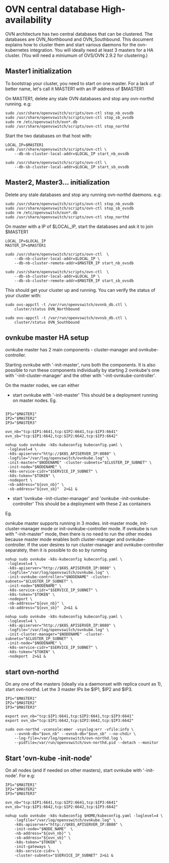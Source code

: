# OVN central database High-availability

OVN architecture has two central databases that can be clustered.
The databases are OVN_Northbound and OVN_Southbound.  This document
explains how to cluster them and start various daemons for the
ovn-kubernetes integration.  You will ideally need at least 3 masters
for a HA cluster. (You will need a miniumum of OVS/OVN 2.9.2
for clustering.)

## Master1 initialization

To bootstrap your cluster, you need to start on one master.
For a lack of better name, let's call it MASTER1 with an IP
address of $MASTER1

On MASTER1, delete any stale OVN databases and stop any
ovn-northd running. e.g:

```
sudo /usr/share/openvswitch/scripts/ovn-ctl stop_nb_ovsdb
sudo /usr/share/openvswitch/scripts/ovn-ctl stop_sb_ovsdb
sudo rm /etc/openvswitch/ovn*.db
sudo /usr/share/openvswitch/scripts/ovn-ctl stop_northd
```

Start the two databases on that host with:

```
LOCAL_IP=$MASTER1
sudo /usr/share/openvswitch/scripts/ovn-ctl \
    --db-nb-cluster-local-addr=$LOCAL_IP start_nb_ovsdb

sudo /usr/share/openvswitch/scripts/ovn-ctl \
    --db-sb-cluster-local-addr=$LOCAL_IP start_sb_ovsdb
```


## Master2, Master3... initialization

Delete any stale databases and stop any running ovn-northd
daemons. e.g:

```
sudo /usr/share/openvswitch/scripts/ovn-ctl stop_nb_ovsdb
sudo /usr/share/openvswitch/scripts/ovn-ctl stop_sb_ovsdb
sudo rm /etc/openvswitch/ovn*.db
sudo /usr/share/openvswitch/scripts/ovn-ctl stop_northd
```

On master with a IP of $LOCAL_IP, start the databases and ask it to
join $MASTER1

```
LOCAL_IP=$LOCAL_IP
MASTER_IP=$MASTER1

sudo /usr/share/openvswitch/scripts/ovn-ctl  \
    --db-nb-cluster-local-addr=$LOCAL_IP \
    --db-nb-cluster-remote-addr=$MASTER_IP start_nb_ovsdb

sudo /usr/share/openvswitch/scripts/ovn-ctl  \
    --db-sb-cluster-local-addr=$LOCAL_IP \
    --db-sb-cluster-remote-addr=$MASTER_IP start_sb_ovsdb
```

This should get your cluster up and running. You can verify the
status of your cluster with:

```
sudo ovs-appctl -t /var/run/openvswitch/ovnnb_db.ctl \
    cluster/status OVN_Northbound

sudo ovs-appctl -t /var/run/openvswitch/ovnsb_db.ctl \
    cluster/status OVN_Southbound
```

## ovnkube master HA setup

ovnkube master has 2 main components - cluster-manager and ovnkube-controller.

Starting ovnkube with '-init-master', runs both the components.  It is also possible
to run these components individually by starting 2 ovnkube's one with '-init-cluster-manager'
and the other with '-init-ovnkube-controller'.

On the master nodes, we can either
   * start ovnkube with '-init-master'
     This should be a deployment running on master nodes. Eg.

```

IP1="$MASTER1"
IP2="$MASTER2"
IP3="$MASTER3"

ovn_nb="tcp:$IP1:6641,tcp:$IP2:6641,tcp:$IP3:6641"
ovn_sb="tcp:$IP1:6642,tcp:$IP2:6642,tcp:$IP3:6642"

nohup sudo ovnkube -k8s-kubeconfig kubeconfig.yaml \
 -loglevel=4 \
 -k8s-apiserver="http://$K8S_APISERVER_IP:8080" \
 -logfile="/var/log/openvswitch/ovnkube.log" \
 -init-master="$NODENAME" -cluster-subnets="$CLUSTER_IP_SUBNET" \
 -init-node="$NODENAME" \
 -k8s-service-cidr="$SERVICE_IP_SUBNET" \
 -k8s-token="$TOKEN" \
 -nodeport \
 -nb-address="${ovn_nb}" \
 -sb-address="${ovn_sb}"  2>&1 &

```

 * start 'ovnkube -init-cluster-manager' and 'ovnkube -init-ovnkube-controller'
   This should be a deployment with these 2 as containers

Eg.


ovnkube master supports running in 3 modes.
init-master mode, init-cluster-manager mode or init-ovnkube-controller
mode.  If ovnkube is run with "-init-master" mode, then there is
no need to run the other modes because master mode enables both cluster-manager
and ovnkube-controller.  If the user desires to run cluster-manager
and ovnkube-controller separately, then it is possible to do
so by running 

```
nohup sudo ovnkube -k8s-kubeconfig kubeconfig.yaml \
 -loglevel=4 \
 -k8s-apiserver="http://$K8S_APISERVER_IP:8080" \
 -logfile="/var/log/openvswitch/ovnkube.log" \
 -init-ovnkube-controller="$NODENAME" -cluster-subnets="$CLUSTER_IP_SUBNET" \
 -init-node="$NODENAME" \
 -k8s-service-cidr="$SERVICE_IP_SUBNET" \
 -k8s-token="$TOKEN" \
 -nodeport \
 -nb-address="${ovn_nb}" \
 -sb-address="${ovn_sb}"  2>&1 &

nohup sudo ovnkube -k8s-kubeconfig kubeconfig.yaml \
 -loglevel=4 \
 -k8s-apiserver="http://$K8S_APISERVER_IP:8080" \
 -logfile="/var/log/openvswitch/ovnkube.log" \
 -init-cluster-manager="$NODENAME" -cluster-subnets="$CLUSTER_IP_SUBNET" \
 -init-node="$NODENAME" \
 -k8s-service-cidr="$SERVICE_IP_SUBNET" \
 -k8s-token="$TOKEN" \
 -nodeport  2>&1 &

```

## start ovn-northd

On any one of the masters (ideally via a daemonset with replica count as 1),
start ovn-northd. Let the 3 master IPs be $IP1, $IP2 and $IP3.

```
IP1="$MASTER1"
IP2="$MASTER2"
IP3="$MASTER3"

export ovn_nb="tcp:$IP1:6641,tcp:$IP2:6641,tcp:$IP3:6641"
export ovn_sb="tcp:$IP1:6642,tcp:$IP2:6642,tcp:$IP3:6642"

sudo ovn-northd -vconsole:emer -vsyslog:err -vfile:info \
    --ovnnb-db="$ovn_nb" --ovnsb-db="$ovn_sb" --no-chdir \
    --log-file=/var/log/openvswitch/ovn-northd.log \
    --pidfile=/var/run/openvswitch/ovn-northd.pid --detach --monitor
```

## Start 'ovn-kube -init-node'

On all nodes (and if needed on other masters), start ovnkube with
'-init-node'. For e.g:

```
IP1="$MASTER1"
IP2="$MASTER2"
IP3="$MASTER3"

ovn_nb="tcp:$IP1:6641,tcp:$IP2:6641,tcp:$IP3:6641"
ovn_sb="tcp:$IP1:6642,tcp:$IP2:6642,tcp:$IP3:6642"

nohup sudo ovnkube -k8s-kubeconfig $HOME/kubeconfig.yaml -loglevel=4 \
    -logfile="/var/log/openvswitch/ovnkube.log" \
    -k8s-apiserver="http://$K8S_APISERVER_IP:8080" \
    -init-node="$NODE_NAME"  \
    -nb-address="${ovn_nb}" \
    -sb-address="${ovn_sb}" \
    -k8s-token="$TOKEN" \
    -init-gateways \
    -k8s-service-cidr= \
    -cluster-subnets="$SERVICE_IP_SUBNET" 2>&1 &
```
